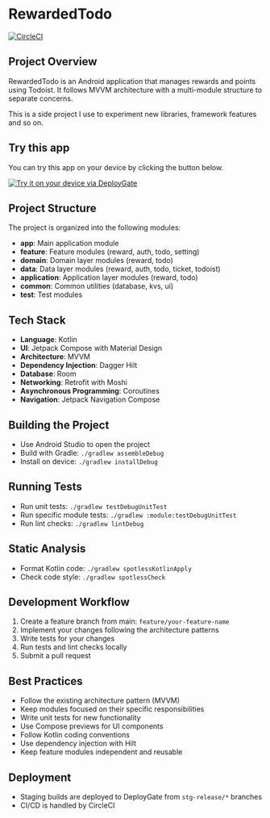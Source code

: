 # RewardedTodo

[![CircleCI](https://circleci.com/gh/kseito/RewardedTodo.svg?style=svg)](https://circleci.com/gh/kseito/Splacounter)

## Project Overview
RewardedTodo is an Android application that manages rewards and points using Todoist. It follows MVVM architecture with a multi-module structure to separate concerns.

This is a side project I use to experiment new libraries, framework features and so on.

## Try this app
You can try this app on your device by clicking the button below.

<a href="https://dply.me/082b6f#install" target="_blank"><img src="https://dply.me/082b6f/button/large" alt="Try it on your device via DeployGate"></a>

## Project Structure
The project is organized into the following modules:

- **app**: Main application module
- **feature**: Feature modules (reward, auth, todo, setting)
- **domain**: Domain layer modules (reward, todo)
- **data**: Data layer modules (reward, auth, todo, ticket, todoist)
- **application**: Application layer modules (reward, todo)
- **common**: Common utilities (database, kvs, ui)
- **test**: Test modules

## Tech Stack
- **Language**: Kotlin
- **UI**: Jetpack Compose with Material Design
- **Architecture**: MVVM
- **Dependency Injection**: Dagger Hilt
- **Database**: Room
- **Networking**: Retrofit with Moshi
- **Asynchronous Programming**: Coroutines
- **Navigation**: Jetpack Navigation Compose

## Building the Project
- Use Android Studio to open the project
- Build with Gradle: `./gradlew assembleDebug`
- Install on device: `./gradlew installDebug`

## Running Tests
- Run unit tests: `./gradlew testDebugUnitTest`
- Run specific module tests: `./gradlew :module:testDebugUnitTest`
- Run lint checks: `./gradlew lintDebug`

## Static Analysis
- Format Kotlin code: `./gradlew spotlessKotlinApply`
- Check code style: `./gradlew spotlessCheck`

## Development Workflow
1. Create a feature branch from main: `feature/your-feature-name`
2. Implement your changes following the architecture patterns
3. Write tests for your changes
4. Run tests and lint checks locally
5. Submit a pull request

## Best Practices
- Follow the existing architecture pattern (MVVM)
- Keep modules focused on their specific responsibilities
- Write unit tests for new functionality
- Use Compose previews for UI components
- Follow Kotlin coding conventions
- Use dependency injection with Hilt
- Keep feature modules independent and reusable

## Deployment
- Staging builds are deployed to DeployGate from `stg-release/*` branches
- CI/CD is handled by CircleCI

